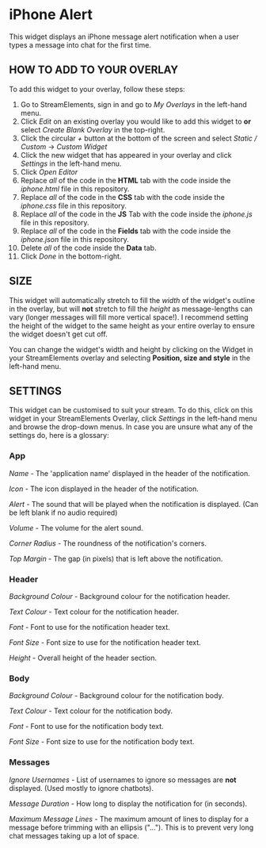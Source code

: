# iPhone Alert
This widget displays an iPhone message alert notification when a user types a message into chat for the first time.

## HOW TO ADD TO YOUR OVERLAY
To add this widget to your overlay, follow these steps:

1. Go to StreamElements, sign in and go to *My Overlays* in the left-hand menu.
2. Click *Edit* on an existing overlay you would like to add this widget to **or** select *Create Blank Overlay* in the top-right.
3. Click the circular *+* button at the bottom of the screen and select *Static / Custom* -> *Custom Widget*
4. Click the new widget that has appeared in your overlay and click *Settings* in the left-hand menu.
5. Click *Open Editor*
6. Replace *all* of the code in the **HTML** tab with the code inside the *iphone.html* file in this repository.
7. Replace *all* of the code in the **CSS** tab with the code inside the *iphone.css* file in this repository.
8. Replace *all* of the code in the **JS** Tab with the code inside the *iphone.js* file in this repository.
9. Replace *all* of the code in the **Fields** tab with the code inside the *iphone.json* file in this repository.
10. Delete *all* of the code inside the **Data** tab.
11. Click *Done* in the bottom-right.

## SIZE 
This widget will automatically stretch to fill the *width* of the widget's outline in the overlay, but will **not** stretch to fill the *height* as message-lengths can vary (longer messages will fill more vertical space!). I recommend setting the height of the widget to the same height as your entire overlay to ensure the widget doesn't get cut off.

You can change the widget's width and height by clicking on the Widget in your StreamElements overlay and selecting **Position, size and style** in the left-hand menu.

## SETTINGS
This widget can be customised to suit your stream. To do this, click on this widget in your StreamElements Overlay, click *Settings* in the left-hand menu and browse the drop-down menus. In case you are unsure what any of the settings do, here is a glossary:

### App
*Name* - The 'application name' displayed in the header of the notification.

*Icon* - The icon displayed in the header of the notification.

*Alert* - The sound that will be played when the notification is displayed. (Can be left blank if no audio required)

*Volume* - The volume for the alert sound.

*Corner Radius* - The roundness of the notification's corners.

*Top Margin* - The gap (in pixels) that is left above the notification.

### Header
*Background Colour* - Background colour for the notification header.

*Text Colour* - Text colour for the notification header.

*Font* - Font to use for the notification header text.

*Font Size* - Font size to use for the notification header text.

*Height* - Overall height of the header section.

### Body
*Background Colour* - Background colour for the notification body.

*Text Colour* - Text colour for the notification body.

*Font* - Font to use for the notification body text.

*Font Size* - Font size to use for the notification body text.

### Messages
*Ignore Usernames* - List of usernames to ignore so messages are **not** displayed. (Used mostly to ignore chatbots).

*Message Duration* - How long to display the notification for (in seconds).

*Maximum Message Lines* - The maximum amount of lines to display for a message before trimming with an ellipsis ("..."). This is to prevent very long chat messages taking up a lot of space.


